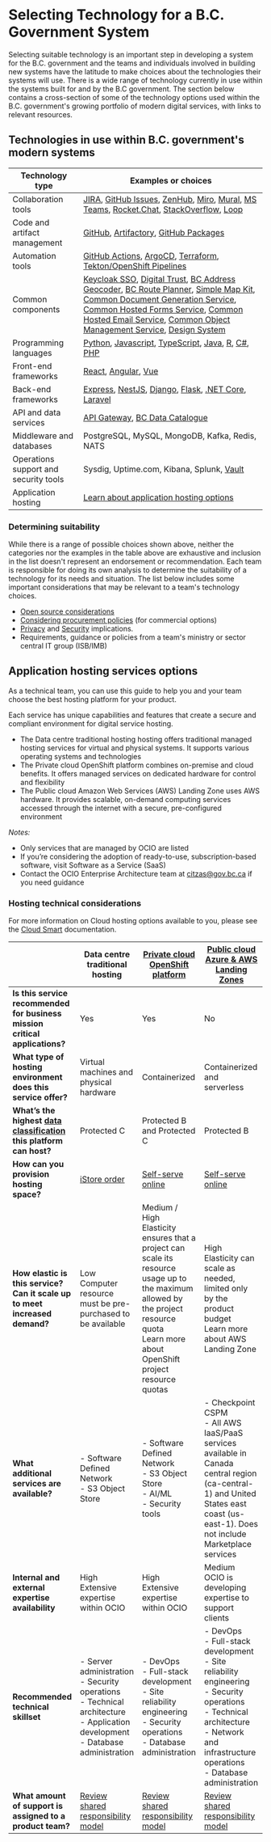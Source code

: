 # Selecting Technology for a B.C. Government System

Selecting suitable technology is an important step in developing a system for the B.C. government and the teams and individuals involved in building new systems have the latitude to make choices about the technologies their systems will use. There is a wide range of technology currently in use within the systems built for and by the B.C government.  The section below contains a cross-section of some of the technology options used within the B.C. government's growing portfolio of modern digital services, with links to relevant resources. 

## Technologies in use within B.C. government's modern systems 

| Technology type                        | Examples or choices                                                                                                                                                                                                                                                                                                                                                                                                                                                                                                                                                                                                                                                                                                                                                                                                                                                                                                                                                |
| -------------------------------------- |--------------------------------------------------------------------------------------------------------------------------------------------------------------------------------------------------------------------------------------------------------------------------------------------------------------------------------------------------------------------------------------------------------------------------------------------------------------------------------------------------------------------------------------------------------------------------------------------------------------------------------------------------------------------------------------------------------------------------------------------------------------------------------------------------------------------------------------------------------------------------------------------------------------------------------------------------------------------|
| Collaboration tools                    | [JIRA](https://www.atlassian.com/jira), [GitHub Issues](https://docs.github.com/en/issues), [ZenHub](https://www.zenhub.com), [Miro](https://miro.com/index/), [Mural](https://mural.co), [MS Teams](https://teams.microsoft.com), [Rocket.Chat](https://chat.developer.gov.bc.ca), [StackOverflow](https://stackoverflow.developer.gov.bc.ca), [Loop](https://loop.cloud.microsoft)                                                                                                                                                                                                                                                                                                                                                                                                                                                                                                                                                                               |
| Code and artifact management           | [GitHub](https://github.com/bcgov), [Artifactory](http://artifacts.developer.gov.bc.ca/), [GitHub Packages](https://docs.github.com/en/packages)                                                                                                                                                                                                                                                                                                                                                                                                                                                                                                                                                                                                                                                                                                                                                                                                                   |
| Automation tools                       | [GitHub Actions](https://docs.github.com/en/actions), [ArgoCD](/docs/default/component/platform-developer-docs/docs/automation-and-resiliency/argo-cd-usage/), [Terraform](https://www.terraform.io), [Tekton/OpenShift Pipelines](/docs/default/component/platform-developer-docs/docs/automation-and-resiliency/cicd-pipeline-templates-for-private-cloud-teams/)                                                                                                                                                                                                                                                                                                                                                                                                                                                                                                                                                                                                |
| Common components                      | [Keycloak SSO](docs/default/component/css-docs), [Digital Trust](https://digital.gov.bc.ca/digital-trust/home/), [BC Address Geocoder](https://digital.gov.bc.ca/bcgov-common-components/bc-address-geocoder/), [BC Route Planner](https://digital.gov.bc.ca/bcgov-common-components/bc-route-planner/), [Simple Map Kit](https://digital.gov.bc.ca/bcgov-common-components/simple-map-kit/), [Common Document Generation Service](https://digital.gov.bc.ca/bcgov-common-components/common-document-generation-service/), [Common Hosted Forms Service](https://digital.gov.bc.ca/bcgov-common-components/common-hosted-form-service/), [Common Hosted Email Service](https://digital.gov.bc.ca/bcgov-common-components/common-hosted-email-service/), [Common Object Management Service](https://digital.gov.bc.ca/bcgov-common-components/common-object-management-service/), [Design System](https://digital.gov.bc.ca/bcgov-common-components/design-system/) |
| Programming languages                  | [Python](https://github.com/bcgov?q=&type=all&language=python&sort=), [Javascript](https://github.com/bcgov?q=&type=all&language=javascript&sort=), [TypeScript](https://github.com/bcgov?q=&type=all&language=typescript&sort=), [Java](https://github.com/bcgov?q=&type=all&language=java&sort=), [R](https://github.com/bcgov?q=&type=all&language=r&sort=), [C#](https://github.com/bcgov?q=&type=all&language=c%23&sort=), [PHP](https://github.com/bcgov?q=&type=all&language=php&sort=)                                                                                                                                                                                                                                                                                                                                                                                                                                                                     |
| Front-end frameworks                   | [React](https://react.dev), [Angular](https://angular.io), [Vue](https://vuejs.org)                                                                                                                                                                                                                                                                                                                                                                                                                                                                                                                                                                                                                                                                                                                                                                                                                                                                                |
| Back-end frameworks                    | [Express](https://expressjs.com), [NestJS](https://nestjs.com), [Django](https://www.djangoproject.com), [Flask](https://flask.palletsprojects.com/en/3.0.x/), [.NET Core](https://dotnet.microsoft.com/en-us/), [Laravel](https://laravel.com)                                                                                                                                                                                                                                                                                                                                                                                                                                                                                                                                                                                                                                                                                                                    |
| API and data services                  | [API Gateway](https://digital.gov.bc.ca/bcgov-common-components/api-program-services/), [BC Data Catalogue](https://catalogue.data.gov.bc.ca)                                                                                                                                                                                                                                                                                                                                                                                                                                                                                                                                                                                                                                                                                                                                                                                                                      |
| Middleware and databases               | PostgreSQL, MySQL, MongoDB, Kafka, Redis, NATS                                                                                                                                                                                                                                                                                                                                                                                                                                                                                                                                                                                                                                                                                                                                                                                                                                                                                                                     |
| Operations support and security tools | Sysdig, Uptime.com, Kibana, Splunk, [Vault](https://www.vaultproject.io)                                                                                                                                                                                                                                                                                                                                                                                                                                                                                                                                                                                                                                                                                                                                                                                                                                                                                           |
| Application hosting                    | [Learn about application hosting options](#application-hosting-services-options)                                                                                                                                                                                                                                                                                                                                                                                                                                                                                                                                                                                                                                                                                                                                                                                                                                                                                                     |

### Determining suitability

While there is a range of possible choices shown above, neither the categories nor the examples in the table above are exhaustive and inclusion in the list doesn't represent an endorsement or recommendation. Each team is responsible for doing its own analysis to determine the suitability of a technology for its needs and situation.  The list below includes some important considerations that may be relevant to a team's technology choices.  

* [Open source considerations](../use-github-in-bcgov/evaluate-open-source-content/) 
* [Considering procurement policies](https://www2.gov.bc.ca/gov/content/governments/policies-for-government/core-policy/policies/procurement) (for commercial options)
* [Privacy](https://www2.gov.bc.ca/gov/content/governments/services-for-government/information-management-technology/privacy/privacy-impact-assessments) and [Security](https://www2.gov.bc.ca/gov/content/governments/services-for-government/information-management-technology/information-security/security-threat-and-risk-assessment) implications.
* Requirements, guidance or policies from a team's ministry or sector central IT group (ISB/IMB) 

## Application hosting services options

As a technical team, you can use this guide to help you and your team choose the best hosting platform for your product.

Each service has unique capabilities and features that create a secure and compliant environment for digital service hosting.

- The Data centre traditional hosting hosting offers traditional managed hosting services for virtual and physical systems. It supports various operating systems and technologies
- The Private cloud OpenShift platform combines on-premise and cloud benefits. It offers managed services on dedicated hardware for control and flexibility
- The Public cloud Amazon Web Services (AWS) Landing Zone uses AWS hardware. It provides scalable, on-demand computing services accessed through the internet with a secure, pre-configured environment

*Notes:* 

- Only services that are managed by OCIO are listed
- If you’re considering the adoption of ready-to-use, subscription-based software, visit Software as a Service (SaaS)
- Contact the OCIO Enterprise Architecture team at citzas@gov.bc.ca if you need guidance

### Hosting technical considerations

For more information on Cloud hosting options available to you, please see the [Cloud Smart](https://digital.gov.bc.ca/policies-standards/cloud-smart/) documentation.

|   | Data centre traditional hosting  |  [Private cloud OpenShift platform](docs/default/component/platform-developer-docs) | [Public cloud Azure & AWS Landing Zones](docs/default/component/public-cloud-techdocs)  |
|---|--------------------------------------|-----------------------------------|--------------------------------|
| **Is this service recommended for business mission critical applications?**  |  Yes | Yes  | No |
| **What type of hosting environment does this service offer?**  | Virtual machines and physical hardware  | Containerized |  Containerized and serverless |
| **What’s the highest [data classification](https://www2.gov.bc.ca/assets/gov/government/services-for-government-and-broader-public-sector/information-technology-services/standards-files/618_information_security_classification_standard.pdf) this platform can host?**  | Protected C  | Protected B and Protected C | Protected B |
| **How can you provision hosting space?**  |  [iStore order](https://ssbc-client.gov.bc.ca/order/istore.htm) | [Self-serve online](https://registry.developer.gov.bc.ca/login)  | [Self-serve online](https://registry.developer.gov.bc.ca/login)  |
| **How elastic is this service? Can it scale up to meet increased demand?**  | Low <br> Computer resource must be pre-purchased to be available  | Medium / High <br> Elasticity ensures that a project can scale its resource usage up to the maximum allowed by the project resource quota <br> Learn more about OpenShift project resource quotas  | High <br>Elasticity can scale as needed, limited only by the product budget <br> Learn more about AWS Landing Zone  |
| **What additional services are available?**  |  - Software Defined Network <br> - S3 Object Store | - Software Defined Network <br> - S3 Object Store <br> - AI/ML <br> - Security tools  |  - Checkpoint CSPM <br> - All AWS IaaS/PaaS services available in Canada central region (ca-central-1) and United States east coast (us-east-1). Does not include Marketplace services |
| **Internal and external expertise availability**  |  High <br> Extensive expertise within OCIO |  High <br> Extensive expertise within OCIO | Medium <br> OCIO is developing expertise to support clients  |
| **Recommended technical skillset**  | - Server administration <br> - Security operations <br> - Technical architecture <br> - Application development <br> - Database administration  |  - DevOps <br> - Full-stack development <br> - Site reliability engineering <br> - Security operations <br> - Database administration | - DevOps <br> - Full-stack development <br> - Site reliability engineering <br> - Security operations <br> - Technical architecture <br> - Network and infrastructure operations <br> - Database administration  |
| **What amount of support is assigned to a product team?**  |  [Review shared responsibility model](https://digital.gov.bc.ca/technology/cloud/hosting-services/#shared) |[Review shared responsibility model](https://digital.gov.bc.ca/technology/cloud/hosting-services/#shared)|[Review shared responsibility model](https://digital.gov.bc.ca/technology/cloud/hosting-services/#shared)|